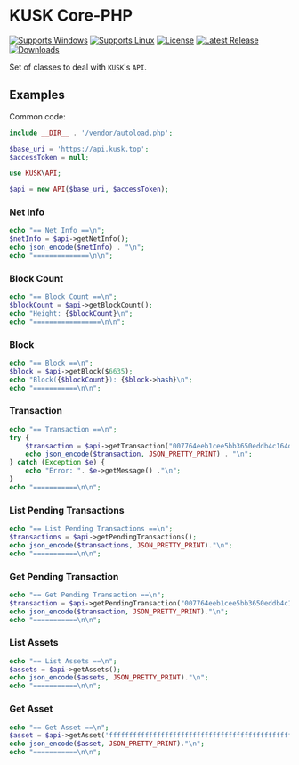 # KUSK Core-PHP

[![Supports Windows](https://img.shields.io/badge/support-Windows-blue?logo=Windows)](https://github.com/KUSK-TOP/kusk-php/releases/latest)
[![Supports Linux](https://img.shields.io/badge/support-Linux-yellow?logo=Linux)](https://github.com/KUSK-TOP/kusk-php/releases/latest)
[![License](https://img.shields.io/github/license/KUSK-TOP/core)](https://github.com/KUSK-TOP/kusk-php/blob/master/LICENSE)
[![Latest Release](https://img.shields.io/github/v/release/KUSK-TOP/core?label=latest%20release)](https://github.com/KUSK-TOP/kusk-php/releases/latest)
[![Downloads](https://img.shields.io/github/downloads/KUSK-TOP/kusk-php/total)](https://github.com/KUSK-TOP/kusk-php/releases)

Set of classes to deal with `KUSK`'s `API`.

## Examples

Common code:
```php
include __DIR__ . '/vendor/autoload.php';

$base_uri = 'https://api.kusk.top';
$accessToken = null;

use KUSK\API;

$api = new API($base_uri, $accessToken);
```

### Net Info

```php
echo "== Net Info ==\n";
$netInfo = $api->getNetInfo();
echo json_encode($netInfo) . "\n";
echo "==============\n\n";
```

### Block Count
```php
echo "== Block Count ==\n";
$blockCount = $api->getBlockCount();
echo "Height: {$blockCount}\n";
echo "=================\n\n";
```

### Block
```php
echo "== Block ==\n";
$block = $api->getBlock($6635);
echo "Block({$blockCount}): {$block->hash}\n";
echo "===========\n\n";
```

### Transaction
```php
echo "== Transaction ==\n";
try {
    $transaction = $api->getTransaction("007764eeb1cee5bb3650eddb4c164dd9ab8aab24a12462e954d9f2985180970d");
    echo json_encode($transaction, JSON_PRETTY_PRINT) . "\n";
} catch (Exception $e) {
    echo "Error: ". $e->getMessage() ."\n";
}
echo "===========\n\n";
```

### List Pending Transactions
```php
echo "== List Pending Transactions ==\n";
$transactions = $api->getPendingTransactions();
echo json_encode($transactions, JSON_PRETTY_PRINT)."\n";
echo "===========\n\n";
```

### Get Pending Transaction
```php
echo "== Get Pending Transaction ==\n";
$transaction = $api->getPendingTransaction("007764eeb1cee5bb3650eddb4c164dd9ab8aab24a12462e954d9f2985180970d");
echo json_encode($transaction, JSON_PRETTY_PRINT)."\n";
echo "===========\n\n";
```

### List Assets
```php
echo "== List Assets ==\n";
$assets = $api->getAssets();
echo json_encode($assets, JSON_PRETTY_PRINT)."\n";
echo "===========\n\n";
```

### Get Asset
```php
echo "== Get Asset ==\n";
$asset = $api->getAsset('ffffffffffffffffffffffffffffffffffffffffffffffffffffffffffffffff');
echo json_encode($asset, JSON_PRETTY_PRINT)."\n";
echo "===========\n\n";
```